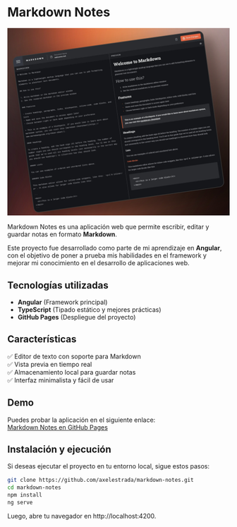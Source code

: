 # Markdown Notes

![Vista previa de Markdown Notes](./preview.jpeg)

Markdown Notes es una aplicación web que permite escribir, editar y guardar notas en formato **Markdown**.  

Este proyecto fue desarrollado como parte de mi aprendizaje en **Angular**, con el objetivo de poner a prueba mis habilidades en el framework y mejorar mi conocimiento en el desarrollo de aplicaciones web.  

## Tecnologías utilizadas  
- **Angular** (Framework principal)  
- **TypeScript** (Tipado estático y mejores prácticas)  
- **GitHub Pages** (Despliegue del proyecto)  

## Características  
✅ Editor de texto con soporte para Markdown  
✅ Vista previa en tiempo real  
✅ Almacenamiento local para guardar notas  
✅ Interfaz minimalista y fácil de usar  

## Demo  
Puedes probar la aplicación en el siguiente enlace:  
[Markdown Notes en GitHub Pages](https://axelestrada.github.io/markdown-notes)  

## Instalación y ejecución  
Si deseas ejecutar el proyecto en tu entorno local, sigue estos pasos:  

```sh
git clone https://github.com/axelestrada/markdown-notes.git
cd markdown-notes
npm install
ng serve
```

Luego, abre tu navegador en http://localhost:4200.
